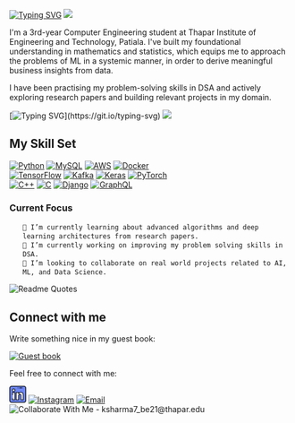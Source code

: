  

[![Typing SVG](https://readme-typing-svg.demolab.com/?lines=Hi+there,+I'm+Kshitij+Sharma!+👋)](https://git.io/typing-svg)
![](https://gitwar.herokuapp.com/badge?username=sharma-kshitij-ks&color=blue)
<p>I'm a 3rd-year Computer Engineering student at Thapar Institute of Engineering and Technology, Patiala. I've built my foundational understanding in mathematics and statistics, which equips me to approach the problems of ML in a systemic manner, in order to derive meaningful business insights from data.</p>

<p>I have been practising my problem-solving skills in DSA and actively exploring research papers and building relevant projects in my domain.</p>

[![Typing SVG](https://readme-typing-svg.demolab.com/?lines=Data+tell+stories...;...Welcome+to+mine!)](https://git.io/typing-svg)
![](https://gitwar.herokuapp.com/badge?username=sharma-kshitij-ks&color=blue)

<h2>My Skill Set</h2>



<div>
    <a href="https://www.python.org/" target="_blank"><img src="https://profilinator.rishav.dev/skills-assets/python-original.svg" alt="Python" height="60" /></a>
    <a href="https://www.mysql.com/" target="_blank"><img src="https://profilinator.rishav.dev/skills-assets/mysql-original-wordmark.svg" alt="MySQL" height="60" /></a>
   <a href="https://aws.amazon.com/" target="_blank"><img src="https://profilinator.rishav.dev/skills-assets/amazonwebservices-original-wordmark.svg" alt="AWS" height="60" /></a>
    <a href="https://www.docker.com/" target="_blank"><img src="https://profilinator.rishav.dev/skills-assets/docker-original-wordmark.svg" alt="Docker" height="60" /></a>
</div>
<div>
    <a href="https://www.tensorflow.org/" target="_blank"><img src="https://profilinator.rishav.dev/skills-assets/tensorflow-icon.svg" alt="TensorFlow" height="60" /></a>
  <a href="https://kafka.apache.org/" target="_blank"><img src="https://profilinator.rishav.dev/skills-assets/apache_kafka-icon.svg" alt="Kafka" height="60" /></a>
    <a href="https://keras.io/" target="_blank"><img src="https://profilinator.rishav.dev/skills-assets/keras.png" alt="Keras" height="60" /></a>
    <a href="https://pytorch.org/" target="_blank"><img src="https://profilinator.rishav.dev/skills-assets/pytorch-icon.svg" alt="PyTorch" height="60" /></a>
   
</div>
<div>
     <a href="https://www.cplusplus.com/" target="_blank"><img src="https://profilinator.rishav.dev/skills-assets/cplusplus-original.svg" alt="C++" height="60" /></a>
    <a href="https://www.cprogramming.com/" target="_blank"><img src="https://profilinator.rishav.dev/skills-assets/c-original.svg" alt="C" height="60" /></a>
    <a href="https://www.djangoproject.com/" target="_blank"><img src="https://profilinator.rishav.dev/skills-assets/django-original.svg" alt="Django" height="60" /></a>
    <a href="https://graphql.org/" target="_blank"><img src="https://profilinator.rishav.dev/skills-assets/graphql.png" alt="GraphQL" height="60" /></a>
</div>

<h3>Current Focus</h3>
<ul>
    
    🌱 I’m currently learning about advanced algorithms and deep learning architectures from research papers.
    🔭 I’m currently working on improving my problem solving skills in DSA.
    👯 I’m looking to collaborate on real world projects related to AI, ML, and Data Science.
</ul>

<img src="https://quotes-github-readme.vercel.app/api?type=horizontal&theme=algolia&quote=Artificial+intelligence+is+the+beauty+of+a+mind+without+boundaries,+shaping+our+world+with+data-driven+elegance.&author= 
 " alt="Readme Quotes">

<h2>Connect with me</h2>

<p>Write something nice in my guest book:</p>
<a href="https://github.com/sharma-kshitij-ks/sharma-kshitij-ks/issues/1"><img src="https://github.com/fnky/fnky/raw/fnky/img/guestbook.gif" alt="Guest book"></a>

<p>Feel free to connect with me:</p>
<a href="https://linkedin.com/in/kshitij-sharma-ab2104264"><img height="30" src="https://raw.githubusercontent.com/8bithemant/8bithemant/master/linkedin.png?raw=true" alt="LinkedIn"></a>
<a href="https://instagram.com/kshitij.sharma.ks" target="_blank"><img src="https://img.shields.io/badge/instagram-%23000000.svg?&style=for-the-badge&logo=instagram&logoColor=white" alt="Instagram"></a>
<a href="mailto:kshitij.sharma.ksh@gmail.com"><img height="30" src="https://th.bing.com/th/id/OIP.9sT4UWsRfFiy6vPydv3_-QHaHO?pid=ImgDet&rs=1" alt="Email"></a>

<img height="120" src="https://raw.githubusercontent.com/BrunnerLivio/brunnerlivio/master/images/marquee.svg" alt="Collaborate With Me - ksharma7_be21@thapar.edu">


